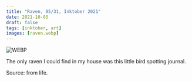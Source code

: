 ```yaml
---
title: "Raven, 05/31, Inktober 2021"
date: 2021-10-05
draft: false
tags: [inktober, art]
images: [raven.webp]
---
```


![WEBP](raven.webp "Image")

The only raven I could find in my house was this little bird spotting journal.

Source: from life.
